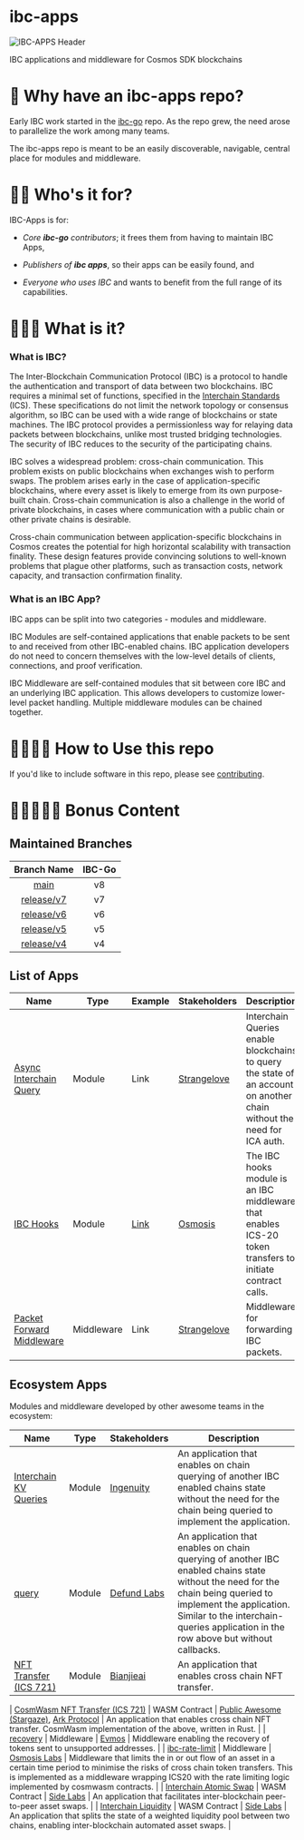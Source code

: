 # ibc-apps

![IBC-APPS Header](ibc-apps.png)

IBC applications and middleware for Cosmos SDK blockchains

🌌 Why have an ibc-apps repo?
================================

Early IBC work started in the [ibc-go](https://github.com/cosmos/ibc-go) repo. As the repo grew, the need arose to parallelize the work among many teams.

The ibc-apps repo is meant to be an easily discoverable, navigable, central place for modules and middleware.

🌌🌌 Who's it for?
===================

IBC-Apps is for:
- _Core **ibc-go** contributors_; it frees them from having to maintain IBC Apps,

- _Publishers of **ibc apps**_, so their apps can be easily found, and

- _Everyone who uses IBC_ and wants to benefit from the full range of its capabilities.


🌌🌌🌌 What is it?
==================

### What is IBC?

The Inter-Blockchain Communication Protocol (IBC) is a protocol to handle the authentication and transport of data between two blockchains. IBC requires a minimal set of functions, specified in the [Interchain Standards](https://github.com/cosmos/ibc/tree/main/spec/ics-001-ics-standard) (ICS). These specifications do not limit the network topology or consensus algorithm, so IBC can be used with a wide range of blockchains or state machines. The IBC protocol provides a permissionless way for relaying data packets between blockchains, unlike most trusted bridging technologies. The security of IBC reduces to the security of the participating chains.

IBC solves a widespread problem: cross-chain communication. This problem exists on public blockchains when exchanges wish to perform swaps. The problem arises early in the case of application-specific blockchains, where every asset is likely to emerge from its own purpose-built chain. Cross-chain communication is also a challenge in the world of private blockchains, in cases where communication with a public chain or other private chains is desirable.

Cross-chain communication between application-specific blockchains in Cosmos creates the potential for high horizontal scalability with transaction finality. These design features provide convincing solutions to well-known problems that plague other platforms, such as transaction costs, network capacity, and transaction confirmation finality.


### What is an IBC App?

IBC apps can be split into two categories - modules and middleware.

IBC Modules are self-contained applications that enable packets to be sent to and received from other IBC-enabled chains.  IBC application developers do not need to concern themselves with the low-level details of clients, connections, and proof verification.

IBC Middleware are self-contained modules that sit between core IBC and an underlying IBC application.  This allows developers to customize lower-level packet handling.  Multiple middleware modules can be chained together.


🌌🌌🌌🌌 How to Use this repo
=============================

If you'd like to include software in this repo, please see [contributing](CONTRIBUTING.md).

🌌🌌🌌🌌🌌 Bonus Content
=============================

## Maintained Branches

|                          **Branch Name**                         | **IBC-Go** |
|:----------------------------------------------------------------:|:----------:|
|            [main](https://github.com/cosmos/ibc-apps)            |     v8     |
| [release/v7](https://github.com/cosmos/ibc-apps/tree/release/v7) |     v7     |
| [release/v6](https://github.com/cosmos/ibc-apps/tree/release/v6) |     v6     |
| [release/v5](https://github.com/cosmos/ibc-apps/tree/release/v5) |     v5     |
| [release/v4](https://github.com/cosmos/ibc-apps/tree/release/v4) |     v4     |

## List of Apps

| Name | Type | Example | Stakeholders | Description |
| ---- | ---- | ------- | ------------ | ----------- |
| [Async Interchain Query](./modules/async-icq/) | Module | Link | [Strangelove](https://github.com/strangelove-ventures/) | Interchain Queries enable blockchains to query the state of an account on another chain without the need for ICA auth. |
| [IBC Hooks](./modules/ibc-hooks/) | Module | [Link](./modules/ibc-hooks/simapp/app.go) | [Osmosis](https://github.com/osmosis-labs) | The IBC hooks module is an IBC middleware that enables ICS-20 token transfers to initiate contract calls. |
| [Packet Forward Middleware](./middleware/packet-forward-middleware) | Middleware | Link | [Strangelove](https://github.com/strangelove-ventures/) | Middleware for forwarding IBC packets. |

## Ecosystem Apps

Modules and middleware developed by other awesome teams in the ecosystem:

| Name | Type | Stakeholders | Description |
| ---- | ---- | ------------ | ----------- |
| [Interchain KV Queries](https://github.com/ingenuity-build/interchain-queries) | Module | [Ingenuity](https://github.com/ingenuity-build) | An application that enables on chain querying of another IBC enabled chains state without the need for the chain being queried to implement the application. |
| [query](https://github.com/defund-labs/defund/tree/main/x/query) | Module | [Defund Labs](https://github.com/defund-labs) | An application that enables on chain querying of another IBC enabled chains state without the need for the chain being queried to implement the application. Similar to the interchain-queries application in the row above but without callbacks. |
| [NFT Transfer (ICS 721)](https://github.com/bianjieai/nft-transfer) | Module | [Bianjieai](https://github.com/bianjieai) | An application that enables cross chain NFT transfer. |
<!-- markdown-link-check-disable-next-line -->
| [CosmWasm NFT Transfer (ICS 721)](https://github.com/public-awesome/cw-ics721) | WASM Contract | [Public Awesome (Stargaze)](https://github.com/public-awesome), [Ark Protocol](https://x.com/ArkProtocol) | An application that enables cross chain NFT transfer. CosmWasm implementation of the above, written in Rust. |
| [recovery](https://github.com/evmos/evmos/tree/v15.0.0/x/recovery) | Middleware | [Evmos](https://github.com/evmos) | Middleware enabling the recovery of tokens sent to unsupported addresses. |
| [ibc-rate-limit](https://github.com/osmosis-labs/osmosis/tree/main/x/ibc-rate-limit) | Middleware | [Osmosis Labs](https://github.com/osmosis-labs) | Middleware that limits the in or out flow of an asset in a certain time period to minimise the risks of cross chain token transfers. This is implemented as a middleware wrapping ICS20 with the rate limiting logic implemented by cosmwasm contracts. |
| [Interchain Atomic Swap](https://github.com/sideprotocol/mesh-liquidity-wasm/tree/v0.1.0/contracts/ics100) | WASM Contract | [Side Labs](https://github.com/sideprotocol) | An application that facilitates inter-blockchain peer-to-peer asset swaps. |
| [Interchain Liquidity](https://github.com/sideprotocol/ibcswap-wasm/tree/main/contracts/ics101) | WASM Contract | [Side Labs](https://github.com/sideprotocol) | An application that splits the state of a weighted liquidity pool between two chains, enabling inter-blockchain automated asset swaps. |
